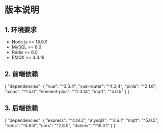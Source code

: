 # 版本说明

## 1. 环境要求
- Node.js >= 18.0.0
- MySQL >= 8.0
- Redis >= 6.0
- EMQX >= 4.4.19

## 2. 前端依赖
{
  "dependencies": {
    "vue": "^3.3.4",
    "vue-router": "^4.2.4",
    "pinia": "^2.1.6",
    "axios": "^1.5.0",
    "element-plus": "^2.3.14",
    "mqtt": "^5.0.5"
  }
}

## 3. 后端依赖
{
  "dependencies": {
    "express": "^4.18.2",
    "mysql2": "^3.6.1",
    "mqtt": "^5.0.5",
    "redis": "^4.6.8",
    "cors": "^2.8.5",
    "dotenv": "^16.3.1"
  }
}
